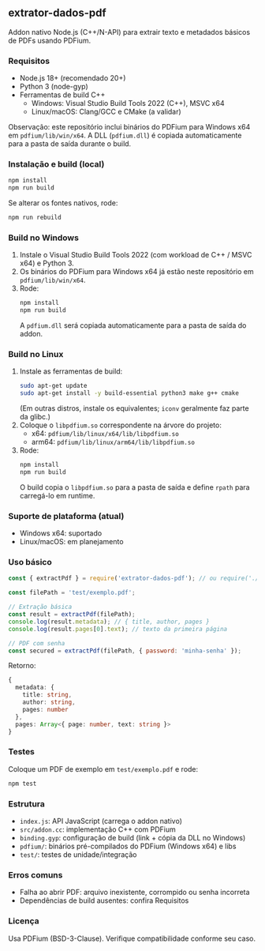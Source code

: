 ## extrator-dados-pdf

Addon nativo Node.js (C++/N-API) para extrair texto e metadados básicos de PDFs usando PDFium.

### Requisitos
- Node.js 18+ (recomendado 20+)
- Python 3 (node-gyp)
- Ferramentas de build C++
  - Windows: Visual Studio Build Tools 2022 (C++), MSVC x64
  - Linux/macOS: Clang/GCC e CMake (a validar)

Observação: este repositório inclui binários do PDFium para Windows x64 em `pdfium/lib/win/x64`. A DLL (`pdfium.dll`) é copiada automaticamente para a pasta de saída durante o build.

### Instalação e build (local)
```bash
npm install
npm run build
```
Se alterar os fontes nativos, rode:
```bash
npm run rebuild
```

### Build no Windows
1. Instale o Visual Studio Build Tools 2022 (com workload de C++ / MSVC x64) e Python 3.
2. Os binários do PDFium para Windows x64 já estão neste repositório em `pdfium/lib/win/x64`.
3. Rode:
   ```powershell
   npm install
   npm run build
   ```
   A `pdfium.dll` será copiada automaticamente para a pasta de saída do addon.

### Build no Linux
1. Instale as ferramentas de build:
   ```bash
   sudo apt-get update
   sudo apt-get install -y build-essential python3 make g++ cmake
   ```
   (Em outras distros, instale os equivalentes; `iconv` geralmente faz parte da glibc.)
2. Coloque o `libpdfium.so` correspondente na árvore do projeto:
   - x64: `pdfium/lib/linux/x64/lib/libpdfium.so`
   - arm64: `pdfium/lib/linux/arm64/lib/libpdfium.so`
3. Rode:
   ```bash
   npm install
   npm run build
   ```
   O build copia o `libpdfium.so` para a pasta de saída e define `rpath` para carregá-lo em runtime.

### Suporte de plataforma (atual)
- Windows x64: suportado
- Linux/macOS: em planejamento

### Uso básico
```js
const { extractPdf } = require('extrator-dados-pdf'); // ou require('./') durante o desenvolvimento

const filePath = 'test/exemplo.pdf';

// Extração básica
const result = extractPdf(filePath);
console.log(result.metadata); // { title, author, pages }
console.log(result.pages[0].text); // texto da primeira página

// PDF com senha
const secured = extractPdf(filePath, { password: 'minha-senha' });
```
Retorno:
```ts
{
  metadata: {
    title: string,
    author: string,
    pages: number
  },
  pages: Array<{ page: number, text: string }>
}
```

### Testes
Coloque um PDF de exemplo em `test/exemplo.pdf` e rode:
```bash
npm test
```

### Estrutura
- `index.js`: API JavaScript (carrega o addon nativo)
- `src/addon.cc`: implementação C++ com PDFium
- `binding.gyp`: configuração de build (link + cópia da DLL no Windows)
- `pdfium/`: binários pré-compilados do PDFium (Windows x64) e libs
- `test/`: testes de unidade/integração

### Erros comuns
- Falha ao abrir PDF: arquivo inexistente, corrompido ou senha incorreta
- Dependências de build ausentes: confira Requisitos

### Licença
Usa PDFium (BSD-3-Clause). Verifique compatibilidade conforme seu caso.
